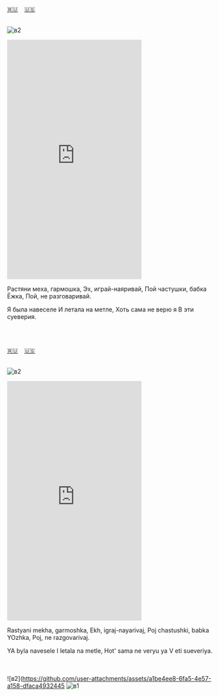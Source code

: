 <span id="ru"><a href='#ru'>🇷🇺</a> &nbsp;&nbsp;&nbsp;<a href='#en'>🇺🇸</a> &nbsp;&nbsp;&nbsp;</span><br><br>

![в2](https://github.com/user-attachments/assets/a1be4ee8-6fa5-4e57-a158-dfaca4932445)

<iframe width="315" height="560" src="https://www.youtube.com/embed/STG-zgPp1X" frameborder="0" allow="accelerometer; autoplay; clipboard-write; encrypted-media; gyroscope; picture-in-picture; web-share"allowfullscreen></iframe>

Растяни меха, гармошка,
Эх, играй-наяривай,
Пой частушки, бабка Ёжка,
Пой, не разговаривай.

Я была навеселе
И летала на метле,
Хоть сама не верю я
В эти суеверия.

<br><br>

<span id="en"><a href='#ru'>🇷🇺</a> &nbsp;&nbsp;&nbsp;<a href='#en'>🇺🇸</a> &nbsp;&nbsp;&nbsp;</span><br><br>

![в2](https://github.com/user-attachments/assets/a1be4ee8-6fa5-4e57-a158-dfaca4932445)

<iframe width="315" height="560" src="https://www.youtube.com/embed/SbsXg2GQK64" frameborder="0" allow="accelerometer; autoplay; clipboard-write; encrypted-media; gyroscope; picture-in-picture; web-share"allowfullscreen></iframe>

Rastyani mekha, garmoshka,
Ekh, igraj-nayarivaj,
Poj chastushki, babka YOzhka,
Poj, ne razgovarivaj.

YA byla navesele
I letala na metle,
Hot' sama ne veryu ya
V eti sueveriya.

<br><br>
![в2](https://github.com/user-attachments/assets/a1be4ee8-6fa5-4e57-a158-dfaca4932445
![в1](https://github.com/user-attachments/assets/ce98a7a7-65b6-4a72-af4e-321452661017)
